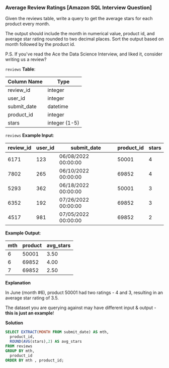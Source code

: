 ### Average Review Ratings [Amazon SQL Interview Question]

Given the reviews table, write a query to get the average stars for each product every month.

The output should include the month in numerical value, product id, and average star rating rounded to two decimal places. Sort the output based on month followed by the product id.

P.S. If you've read the Ace the Data Science Interview, and liked it, consider writing us a review?

`reviews` **Table**:

| **Column Name** | **Type**      |
|-----------------|---------------|
| review_id       | integer       |
| user_id         | integer       |
| submit_date     | datetime      |
| product_id      | integer       |
| stars           | integer (1-5) |

`reviews` **Example Input**:

| **review_id** | **user_id** | **submit_date**     | **product_id** | **stars** |
|---------------|-------------|---------------------|----------------|-----------|
| 6171          | 123         | 06/08/2022 00:00:00 | 50001          | 4         |
| 7802          | 265         | 06/10/2022 00:00:00 | 69852          | 4         |
| 5293          | 362         | 06/18/2022 00:00:00 | 50001          | 3         |
| 6352          | 192         | 07/26/2022 00:00:00 | 69852          | 3         |
| 4517          | 981         | 07/05/2022 00:00:00 | 69852          | 2         |

**Example Output**:

| **mth** | **product** | **avg_stars** |
|---------|-------------|---------------|
| 6       | 50001       | 3.50          |
| 6       | 69852       | 4.00          |
| 7       | 69852       | 2.50          |

**Explanation**

In June (month #6), product 50001 had two ratings - 4 and 3, resulting in an average star rating of 3.5.

The dataset you are querying against may have different input & output - **this is just an example**!

**Solution**

```sql
SELECT EXTRACT(MONTH FROM submit_date) AS mth,
  product_id,
  ROUND(AVG(stars),2) AS avg_stars
FROM reviews
GROUP BY mth,
  product_id
ORDER BY mth , product_id;
```